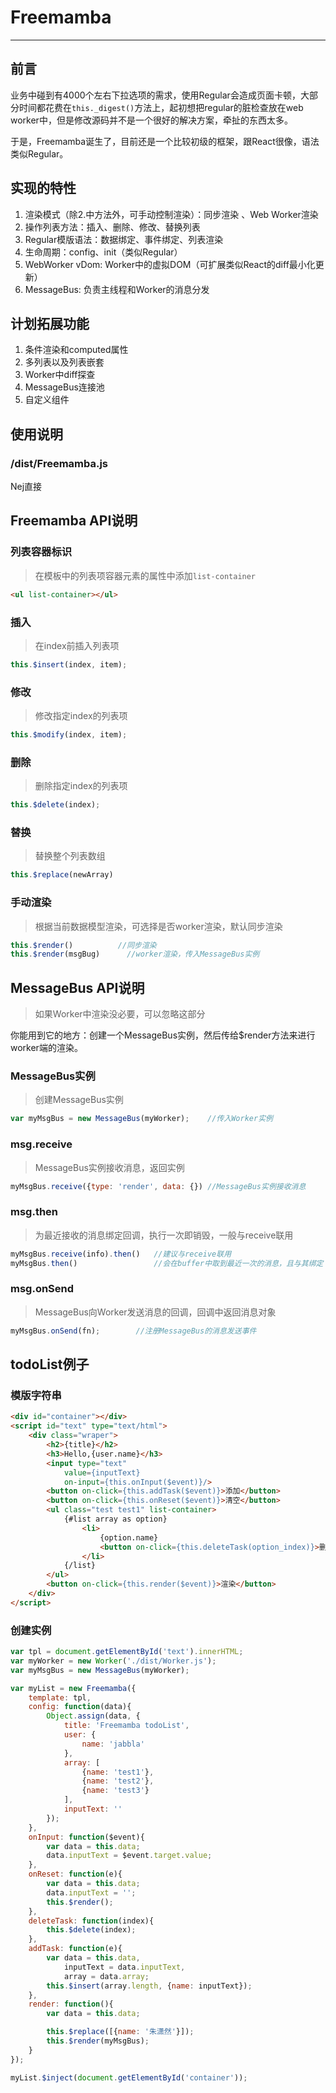 # Freemamba


---

## 前言

业务中碰到有4000个左右下拉选项的需求，使用Regular会造成页面卡顿，大部分时间都花费在`this._digest()`方法上，起初想把regular的脏检查放在web worker中，但是修改源码并不是一个很好的解决方案，牵扯的东西太多。

于是，Freemamba诞生了，目前还是一个比较初级的框架，跟React很像，语法类似Regular。

## 实现的特性
1. 渲染模式（除2.中方法外，可手动控制渲染）：同步渲染 、Web Worker渲染
2. 操作列表方法：插入、删除、修改、替换列表
3. Regular模版语法：数据绑定、事件绑定、列表渲染
4. 生命周期：config、init（类似Regular）
5. WebWorker vDom: Worker中的虚拟DOM（可扩展类似React的diff最小化更新）
6. MessageBus: 负责主线程和Worker的消息分发

## 计划拓展功能
1. 条件渲染和computed属性
2. 多列表以及列表嵌套
3. Worker中diff探查
4. MessageBus连接池
5. 自定义组件



## 使用说明
### /dist/Freemamba.js
Nej直接

## Freemamba API说明
### 列表容器标识
> 在模板中的列表项容器元素的属性中添加``list-container``

```html
<ul list-container></ul>
```

### 插入
> 在index前插入列表项

```js
this.$insert(index, item);
```

### 修改
> 修改指定index的列表项

```js
this.$modify(index, item);
```

### 删除
> 删除指定index的列表项

```js
this.$delete(index);
```

### 替换
> 替换整个列表数组

```js
this.$replace(newArray)
```

### 手动渲染
> 根据当前数据模型渲染，可选择是否worker渲染，默认同步渲染

```js
this.$render()          //同步渲染
this.$render(msgBug)      //worker渲染，传入MessageBus实例
```

## MessageBus API说明
> 如果Worker中渲染没必要，可以忽略这部分

你能用到它的地方：创建一个MessageBus实例，然后传给$render方法来进行worker端的渲染。

### MessageBus实例
> 创建MessageBus实例

```js
var myMsgBus = new MessageBus(myWorker);    //传入Worker实例
```

### msg.receive
> MessageBus实例接收消息，返回实例

```js
myMsgBus.receive({type: 'render', data: {}) //MessageBus实例接收消息
```

### msg.then
> 为最近接收的消息绑定回调，执行一次即销毁，一般与receive联用

```js
myMsgBus.receive(info).then()   //建议与receive联用
myMsgBus.then()                 //会在buffer中取到最近一次的消息，且与其绑定
```

### msg.onSend
> MessageBus向Worker发送消息的回调，回调中返回消息对象

```js
myMsgBus.onSend(fn);        //注册MessageBus的消息发送事件
```


## todoList例子
### 模版字符串
```html
<div id="container"></div>
<script id="text" type="text/html">
    <div class="wraper">
        <h2>{title}</h2>
        <h3>Hello,{user.name}</h3>
        <input type="text" 
            value={inputText} 
            on-input={this.onInput($event)}/> 
        <button on-click={this.addTask($event)}>添加</button>
        <button on-click={this.onReset($event)}>清空</button>
        <ul class="test test1" list-container>
            {#list array as option}
                <li>
                    {option.name}
                    <button on-click={this.deleteTask(option_index)}>删除</button>
                </li>
            {/list}
        </ul>
        <button on-click={this.render($event)}>渲染</button>
    </div>
</script>
```
### 创建实例
```js
var tpl = document.getElementById('text').innerHTML;
var myWorker = new Worker('./dist/Worker.js');
var myMsgBus = new MessageBus(myWorker);

var myList = new Freemamba({
    template: tpl,
    config: function(data){
        Object.assign(data, {
            title: 'Freemamba todoList',
            user: {
                name: 'jabbla'
            },
            array: [
                {name: 'test1'},
                {name: 'test2'},
                {name: 'test3'}
            ],
            inputText: ''
        });
    },
    onInput: function($event){
        var data = this.data;
        data.inputText = $event.target.value;
    },
    onReset: function(e){
        var data = this.data;
        data.inputText = '';
        this.$render();
    },
    deleteTask: function(index){
        this.$delete(index);
    },
    addTask: function(e){
        var data = this.data,
            inputText = data.inputText,
            array = data.array;
        this.$insert(array.length, {name: inputText});
    },
    render: function(){
        var data = this.data;

        this.$replace([{name: '朱潇然'}]);
        this.$render(myMsgBus);
    }
});

myList.$inject(document.getElementById('container'));
```




